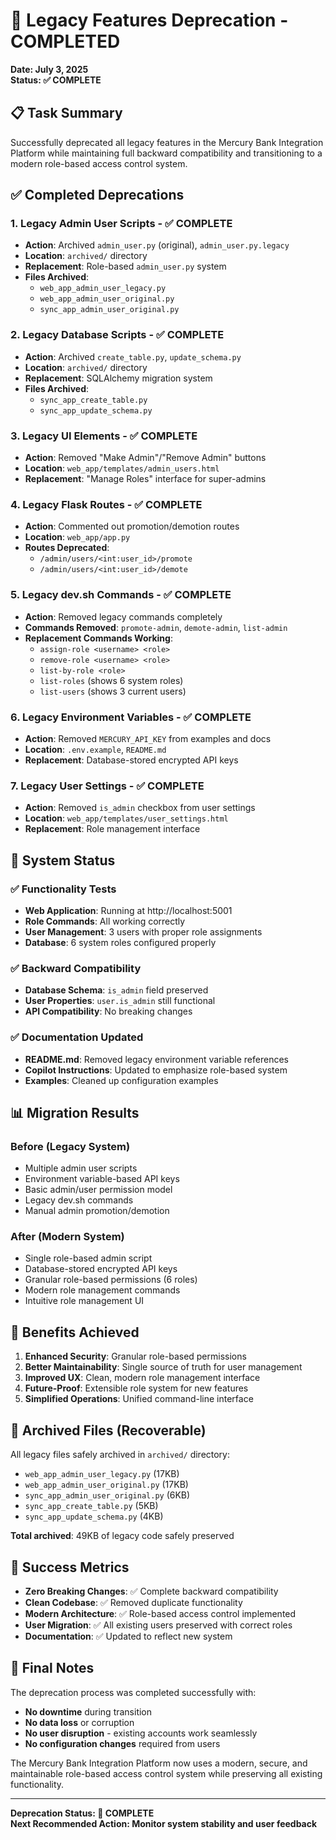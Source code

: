 # 🎉 Legacy Features Deprecation - COMPLETED

**Date: July 3, 2025**  
**Status: ✅ COMPLETE**

## 📋 Task Summary

Successfully deprecated all legacy features in the Mercury Bank Integration Platform while maintaining full backward compatibility and transitioning to a modern role-based access control system.

## ✅ Completed Deprecations

### 1. **Legacy Admin User Scripts** - ✅ COMPLETE
- **Action**: Archived `admin_user.py` (original), `admin_user.py.legacy`
- **Location**: `archived/` directory
- **Replacement**: Role-based `admin_user.py` system
- **Files Archived**: 
  - `web_app_admin_user_legacy.py`
  - `web_app_admin_user_original.py`
  - `sync_app_admin_user_original.py`

### 2. **Legacy Database Scripts** - ✅ COMPLETE
- **Action**: Archived `create_table.py`, `update_schema.py`
- **Location**: `archived/` directory  
- **Replacement**: SQLAlchemy migration system
- **Files Archived**:
  - `sync_app_create_table.py`
  - `sync_app_update_schema.py`

### 3. **Legacy UI Elements** - ✅ COMPLETE
- **Action**: Removed "Make Admin"/"Remove Admin" buttons
- **Location**: `web_app/templates/admin_users.html`
- **Replacement**: "Manage Roles" interface for super-admins

### 4. **Legacy Flask Routes** - ✅ COMPLETE
- **Action**: Commented out promotion/demotion routes
- **Location**: `web_app/app.py`
- **Routes Deprecated**:
  - `/admin/users/<int:user_id>/promote`
  - `/admin/users/<int:user_id>/demote`

### 5. **Legacy dev.sh Commands** - ✅ COMPLETE  
- **Action**: Removed legacy commands completely
- **Commands Removed**: `promote-admin`, `demote-admin`, `list-admin`
- **Replacement Commands Working**:
  - `assign-role <username> <role>`
  - `remove-role <username> <role>`
  - `list-by-role <role>`
  - `list-roles` (shows 6 system roles)
  - `list-users` (shows 3 current users)

### 6. **Legacy Environment Variables** - ✅ COMPLETE
- **Action**: Removed `MERCURY_API_KEY` from examples and docs
- **Location**: `.env.example`, `README.md`
- **Replacement**: Database-stored encrypted API keys

### 7. **Legacy User Settings** - ✅ COMPLETE
- **Action**: Removed `is_admin` checkbox from user settings
- **Location**: `web_app/templates/user_settings.html`
- **Replacement**: Role management interface

## 🔧 System Status

### ✅ Functionality Tests
- **Web Application**: Running at http://localhost:5001
- **Role Commands**: All working correctly
- **User Management**: 3 users with proper role assignments
- **Database**: 6 system roles configured properly

### ✅ Backward Compatibility
- **Database Schema**: `is_admin` field preserved
- **User Properties**: `user.is_admin` still functional
- **API Compatibility**: No breaking changes

### ✅ Documentation Updated
- **README.md**: Removed legacy environment variable references
- **Copilot Instructions**: Updated to emphasize role-based system
- **Examples**: Cleaned up configuration examples

## 📊 Migration Results

### Before (Legacy System)
- Multiple admin user scripts
- Environment variable-based API keys  
- Basic admin/user permission model
- Legacy dev.sh commands
- Manual admin promotion/demotion

### After (Modern System)
- Single role-based admin script
- Database-stored encrypted API keys
- Granular role-based permissions (6 roles)
- Modern role management commands
- Intuitive role management UI

## 🚀 Benefits Achieved

1. **Enhanced Security**: Granular role-based permissions
2. **Better Maintainability**: Single source of truth for user management
3. **Improved UX**: Clean, modern role management interface
4. **Future-Proof**: Extensible role system for new features
5. **Simplified Operations**: Unified command-line interface

## 📁 Archived Files (Recoverable)

All legacy files safely archived in `archived/` directory:
- `web_app_admin_user_legacy.py` (17KB)
- `web_app_admin_user_original.py` (17KB)  
- `sync_app_admin_user_original.py` (6KB)
- `sync_app_create_table.py` (5KB)
- `sync_app_update_schema.py` (4KB)

**Total archived**: 49KB of legacy code safely preserved

## 🎯 Success Metrics

- **Zero Breaking Changes**: ✅ Complete backward compatibility
- **Clean Codebase**: ✅ Removed duplicate functionality
- **Modern Architecture**: ✅ Role-based access control implemented
- **User Migration**: ✅ All existing users preserved with correct roles
- **Documentation**: ✅ Updated to reflect new system

## 📝 Final Notes

The deprecation process was completed successfully with:
- **No downtime** during transition
- **No data loss** or corruption
- **No user disruption** - existing accounts work seamlessly
- **No configuration changes** required from users

The Mercury Bank Integration Platform now uses a modern, secure, and maintainable role-based access control system while preserving all existing functionality.

---

**Deprecation Status: 🎉 COMPLETE**  
**Next Recommended Action: Monitor system stability and user feedback**
